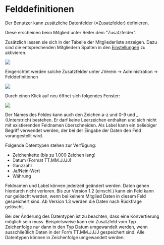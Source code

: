 # Felddefinitionen

Der Benutzer kann zusätzliche Datenfelder \(=Zusatzfelder\) definieren.

Diese erscheinen beim Mitglied unter Reiter dem "Zusatzfelder".

Zusätzlich lassen sie sich in der Tabelle der Mitgliederliste anzeigen. Dazu sind die entsprechenden Mitgliedern Spalten in den [Einstellungen](../einstellungen.md) zu aktivieren.

![](../../assets/mitgliedzusatzfelder.png)

Eingerichtet werden solche Zusatzfelder unter JVerein -&gt; Administration -&gt; Felddefinitionen

![](../../assets/felddefinitionen.png)

Durch einen Klick auf neu öffnet sich folgendes Fenster:

![](../../assets/felddefinition.png)

Der Names des Feldes kann auch den Zeichen a-z und 0-9 und \_ \(Unterstrich\) bestehen. Er darf keine Leerzeichen enthalten und sich nicht mit existierenden Feldnamen überschneiden. Als Label kann ein beliebiger Begriff verwendet werden, der bei der Eingabe der Daten den Feld vorangestellt wird.

Folgende Datentypen stehen zur Verfügung:

* Zeichenkette \(bis zu 1.000 Zeichen lang\)
* Datum \(Format TT.MM.JJJJ\)
* Ganzzahl
* Ja/Nein-Wert
* Währung

Feldnamen und Label können jederzeit geändert werden. Daten gehen hierdurch nicht verloren. Bis zur Version 1.2 \(einschl.\) kann ein Feld kann nur gelöscht werden, wenn bei keinem Mitglied Daten in diesem Feld gespeichert sind. Ab Version 1.3 werden die Daten nach Rückfrage gelöscht.

Bei der Änderung des Datentypen ist zu beachten, dass eine Konvertierung möglich sein muss. Beispielsweise kann ein Zusatzfeld vom Typ Zeichenfolge nur dann in den Typ Datum umgewandelt werden, wenn ausschließlich Daten in der Form TT.MM.JJJJ gespeichert sind. Alle Datentypen können in Zeichenfolge umgewandelt werden.
